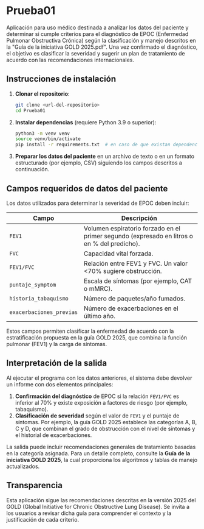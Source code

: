 # Prueba01
Aplicación para uso médico destinada a analizar los datos del paciente y
determinar si cumple criterios para el diagnóstico de EPOC (Enfermedad
Pulmonar Obstructiva Crónica) según la clasificación y manejo descritos en la
"Guía de la iniciativa GOLD 2025.pdf". Una vez confirmado el diagnóstico, el
objetivo es clasificar la severidad y sugerir un plan de tratamiento de acuerdo
con las recomendaciones internacionales.

## Instrucciones de instalación

1. **Clonar el repositorio**:

   ```bash
   git clone <url-del-repositorio>
   cd Prueba01
   ```

2. **Instalar dependencias** (requiere Python 3.9 o superior):

   ```bash
   python3 -m venv venv
   source venv/bin/activate
   pip install -r requirements.txt  # en caso de que existan dependencias
   ```

3. **Preparar los datos del paciente** en un archivo de texto o en un formato
   estructurado (por ejemplo, CSV) siguiendo los campos descritos a
   continuación.

## Campos requeridos de datos del paciente

Los datos utilizados para determinar la severidad de EPOC deben incluir:

| Campo                     | Descripción                                                                            |
|---------------------------|----------------------------------------------------------------------------------------|
| `FEV1`                    | Volumen espiratorio forzado en el primer segundo (expresado en litros o en % del predicho). |
| `FVC`                     | Capacidad vital forzada.                                                                |
| `FEV1/FVC`                | Relación entre FEV1 y FVC. Un valor <70% sugiere obstrucción.                          |
| `puntaje_symptom`         | Escala de síntomas (por ejemplo, CAT o mMRC).                                          |
| `historia_tabaquismo`     | Número de paquetes/año fumados.                                                        |
| `exacerbaciones_previas`  | Número de exacerbaciones en el último año.                                             |

Estos campos permiten clasificar la enfermedad de acuerdo con la
estratificación propuesta en la guía GOLD 2025, que combina la función
pulmonar (FEV1) y la carga de síntomas.

## Interpretación de la salida

Al ejecutar el programa con los datos anteriores, el sistema debe devolver un
informe con dos elementos principales:

1. **Confirmación del diagnóstico** de EPOC si la relación `FEV1/FVC` es inferior
   al 70% y existe exposición a factores de riesgo (por ejemplo, tabaquismo).
2. **Clasificación de severidad** según el valor de `FEV1` y el puntaje de
   síntomas. Por ejemplo, la guía GOLD 2025 establece las categorías A, B, C y D,
   que combinan el grado de obstrucción con el nivel de síntomas y el historial
   de exacerbaciones.

La salida puede incluir recomendaciones generales de tratamiento basadas en la
categoría asignada. Para un detalle completo, consulte la **Guía de la
iniciativa GOLD 2025**, la cual proporciona los algoritmos y tablas de manejo
actualizados.

## Transparencia

Esta aplicación sigue las recomendaciones descritas en la versión 2025 del
GOLD (Global Initiative for Chronic Obstructive Lung Disease). Se invita a los
usuarios a revisar dicha guía para comprender el contexto y la justificación de
cada criterio.

